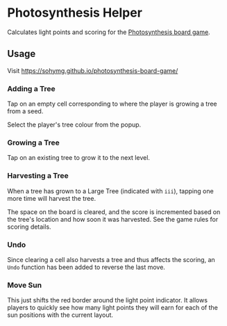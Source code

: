 # Photosynthesis Helper

Calculates light points and scoring for the [Photosynthesis board game](https://boardgamegeek.com/boardgame/218603/photosynthesis).

## Usage

Visit https://sohymg.github.io/photosynthesis-board-game/

### Adding a Tree

Tap on an empty cell corresponding to where the player is growing a tree from a seed.

Select the player's tree colour from the popup.

### Growing a Tree

Tap on an existing tree to grow it to the next level.

### Harvesting a Tree

When a tree has grown to a Large Tree (indicated with `iii`), tapping one more time will harvest the tree.

The space on the board is cleared, and the score is incremented based on the tree's location and how soon it was harvested.
See the game rules for scoring details.

### Undo

Since clearing a cell also harvests a tree and thus affects the scoring, an `Undo` function has been added to reverse the last move.

### Move Sun

This just shifts the red border around the light point indicator.
It allows players to quickly see how many light points they will earn for each of the sun positions with the current layout.